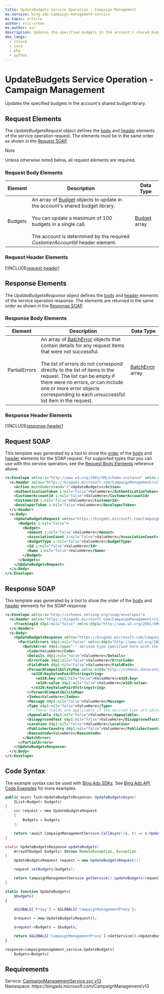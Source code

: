```yaml
---
title: UpdateBudgets Service Operation - Campaign Management
ms.service: bing-ads-campaign-management-service
ms.topic: article
author: eric-urban
ms.author: eur
description: Updates the specified budgets in the account's shared budget library.
dev_langs: 
  - csharp
  - java
  - php
  - python
---
```

# UpdateBudgets Service Operation - Campaign Management
Updates the specified budgets in the account's shared budget library.

## <a name="request"></a>Request Elements
The *UpdateBudgetsRequest* object defines the [body](#request-body) and [header](#request-header) elements of the service operation request. The elements must be in the same order as shown in the [Request SOAP](#request-soap). 

> [!NOTE]
> Unless otherwise noted below, all request elements are required.

### <a name="request-body"></a>Request Body Elements

|Element|Description|Data Type|
|-----------|---------------|-------------|
|<a name="budgets"></a>Budgets|An array of [Budget](budget.md) objects to update in the account's shared budget library.<br/><br/>You can update a maximum of 100 budgets in a single call.<br/><br/>The account is determined by the required *CustomerAccountId* header element.|[Budget](budget.md) array|

### <a name="request-header"></a>Request Header Elements
[!INCLUDE[request-header](./includes/request-header.md)]

## <a name="response"></a>Response Elements
The *UpdateBudgetsResponse* object defines the [body](#response-body) and [header](#response-header) elements of the service operation response. The elements are returned in the same order as shown in the [Response SOAP](#response-soap).

### <a name="response-body"></a>Response Body Elements

|Element|Description|Data Type|
|-----------|---------------|-------------|
|<a name="partialerrors"></a>PartialErrors|An array of [BatchError](batcherror.md) objects that contain details for any request items that were not successful.<br/><br/>The list of errors do not correspond directly to the list of items in the request. The list can be empty if there were no errors, or can include one or more error objects corresponding to each unsuccessful list item in the request.|[BatchError](batcherror.md) array|

### <a name="response-header"></a>Response Header Elements
[!INCLUDE[response-header](./includes/response-header.md)]

## <a name="request-soap"></a>Request SOAP
This template was generated by a tool to show the [order](../guides/services-protocol.md#element-order) of the [body](#request-body) and [header](#request-header) elements for the SOAP request. For supported types that you can use with this service operation, see the [Request Body Elements](#request-body) reference above.

```xml
<s:Envelope xmlns:i="http://www.w3.org/2001/XMLSchema-instance" xmlns:s="http://schemas.xmlsoap.org/soap/envelope/">
  <s:Header xmlns="https://bingads.microsoft.com/CampaignManagement/v13">
    <Action mustUnderstand="1">UpdateBudgets</Action>
    <AuthenticationToken i:nil="false">ValueHere</AuthenticationToken>
    <CustomerAccountId i:nil="false">ValueHere</CustomerAccountId>
    <CustomerId i:nil="false">ValueHere</CustomerId>
    <DeveloperToken i:nil="false">ValueHere</DeveloperToken>
  </s:Header>
  <s:Body>
    <UpdateBudgetsRequest xmlns="https://bingads.microsoft.com/CampaignManagement/v13">
      <Budgets i:nil="false">
        <Budget>
          <Amount i:nil="false">ValueHere</Amount>
          <AssociationCount i:nil="false">ValueHere</AssociationCount>
          <BudgetType i:nil="false">ValueHere</BudgetType>
          <Id i:nil="false">ValueHere</Id>
          <Name i:nil="false">ValueHere</Name>
        </Budget>
      </Budgets>
    </UpdateBudgetsRequest>
  </s:Body>
</s:Envelope>
```

## <a name="response-soap"></a>Response SOAP
This template was generated by a tool to show the order of the [body](#response-body) and [header](#response-header) elements for the SOAP response.

```xml
<s:Envelope xmlns:s="http://schemas.xmlsoap.org/soap/envelope/">
  <s:Header xmlns="https://bingads.microsoft.com/CampaignManagement/v13">
    <TrackingId d3p1:nil="false" xmlns:d3p1="http://www.w3.org/2001/XMLSchema-instance">ValueHere</TrackingId>
  </s:Header>
  <s:Body>
    <UpdateBudgetsResponse xmlns="https://bingads.microsoft.com/CampaignManagement/v13">
      <PartialErrors d4p1:nil="false" xmlns:d4p1="http://www.w3.org/2001/XMLSchema-instance">
        <BatchError d4p1:type="-- derived type specified here with the appropriate prefix --">
          <Code>ValueHere</Code>
          <Details d4p1:nil="false">ValueHere</Details>
          <ErrorCode d4p1:nil="false">ValueHere</ErrorCode>
          <FieldPath d4p1:nil="false">ValueHere</FieldPath>
          <ForwardCompatibilityMap xmlns:e320="http://schemas.datacontract.org/2004/07/System.Collections.Generic" d4p1:nil="false">
            <e320:KeyValuePairOfstringstring>
              <e320:key d4p1:nil="false">ValueHere</e320:key>
              <e320:value d4p1:nil="false">ValueHere</e320:value>
            </e320:KeyValuePairOfstringstring>
          </ForwardCompatibilityMap>
          <Index>ValueHere</Index>
          <Message d4p1:nil="false">ValueHere</Message>
          <Type d4p1:nil="false">ValueHere</Type>
          <!--These fields are applicable if the derived type attribute is set to EditorialError-->
          <Appealable d4p1:nil="false">ValueHere</Appealable>
          <DisapprovedText d4p1:nil="false">ValueHere</DisapprovedText>
          <Location d4p1:nil="false">ValueHere</Location>
          <PublisherCountry d4p1:nil="false">ValueHere</PublisherCountry>
          <ReasonCode>ValueHere</ReasonCode>
        </BatchError>
      </PartialErrors>
    </UpdateBudgetsResponse>
  </s:Body>
</s:Envelope>
```

## <a name="example"></a>Code Syntax
The example syntax can be used with [Bing Ads SDKs](../guides/client-libraries.md). See [Bing Ads API Code Examples](../guides/code-examples.md) for more examples.
```csharp
public async Task<UpdateBudgetsResponse> UpdateBudgetsAsync(
	IList<Budget> budgets)
{
	var request = new UpdateBudgetsRequest
	{
		Budgets = budgets
	};

	return (await CampaignManagementService.CallAsync((s, r) => s.UpdateBudgetsAsync(r), request));
}
```
```java
static UpdateBudgetsResponse updateBudgets(
	ArrayOfBudget budgets) throws RemoteException, Exception
{
	UpdateBudgetsRequest request = new UpdateBudgetsRequest();

	request.setBudgets(budgets);

	return CampaignManagementService.getService().updateBudgets(request);
}
```
```php
static function UpdateBudgets(
	$budgets)
{

	$GLOBALS['Proxy'] = $GLOBALS['CampaignManagementProxy'];

	$request = new UpdateBudgetsRequest();

	$request->Budgets = $budgets;

	return $GLOBALS['CampaignManagementProxy']->GetService()->UpdateBudgets($request);
}
```
```python
response=campaignmanagement_service.UpdateBudgets(
	Budgets=Budgets)
```

## Requirements
Service: [CampaignManagementService.svc v13](https://campaign.api.bingads.microsoft.com/Api/Advertiser/CampaignManagement/v13/CampaignManagementService.svc)  
Namespace: https\://bingads.microsoft.com/CampaignManagement/v13  

